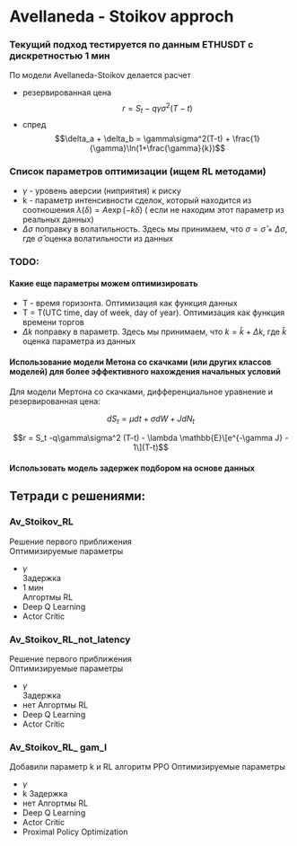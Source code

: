 # Avellaneda - Stoikov approch
### Текущий подход тестируется по данным ETHUSDT с дискретностью 1 мин


По модели Avellaneda-Stoikov делается расчет 
- резервированная цена
$$r = S_t -q\gamma\sigma^2(T-t)$$
- спред
$$\delta_a + \delta_b = \gamma\sigma^2(T-t) + \frac{1}{\gamma}\ln(1+\frac{\gamma}{k})$$

### Список параметров оптимизации (ищем RL методами)
- $\gamma$ - уровень аверсии (ниприятия) к риску
- k - параметр интенсивности сделок, который находится из соотношения $\lambda(\delta) = A\exp(-k\delta)$ ( если не находим этот параметр из реальных данных)
- $\Delta\sigma$ поправку в волатильность. Здесь мы принимаем, что $\sigma = \hat\sigma + \Delta\sigma$, где $\hat\sigma$ оценка волатильности из данных

### TODO:

#### Какие еще параметры можем оптимизировать
- T - время горизонта. Оптимизация как функция данных
- T = T(UTC time, day of week, day of year). Оптимизация как функция времени торгов
- $\Delta k$ поправку в параметр. Здесь мы принимаем, что $k = \hat{k} + \Delta k$, где $\hat{k}$ оценка параметра из данных

#### Использование модели Метона со скачками (или других классов моделей) для более эффективного нахождения начальных условий
Для модели Мертона со скачками, дифференциальное уравнение и резервированная цена:

$$ dS_t = \mu dt +\sigma dW +JdN_t$$

$$r = S_t -q\gamma\sigma^2 (T-t) - \lambda \mathbb{E}\[e^{-\gamma J} - 1\](T-t)$$

#### Использовать модель задержек подбором на основе данных

## Тетради с решениями:  
### Av_Stoikov_RL
Решение первого приближения  
Оптимизируемые параметры   
- $\gamma$  
Задержка  
- 1 мин  
Алгортмы RL  
- Deep Q Learning  
- Actor Critic

### Av_Stoikov_RL_not_latency  
Решение первого приближения  
Оптимизируемые параметры   
- $\gamma$  
Задержка  
- нет 
Алгортмы RL  
- Deep Q Learning  
- Actor Critic

### Av_Stoikov_RL_ gam_l
Добавили параметр k и RL алгоритм PPO
Оптимизируемые параметры   
- $\gamma$
- k 
Задержка  
- нет 
Алгортмы RL  
- Deep Q Learning  
- Actor Critic
- Proximal Policy Optimization
